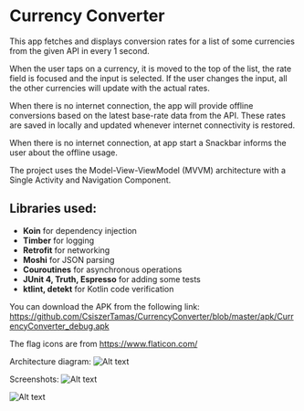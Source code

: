 # Currency Converter

This app fetches and displays conversion rates for a list of some currencies from the given API in every 1 second.

When the user taps on a currency, it is moved to the top of the list, the rate field is focused and the input is selected. If the user changes the input, all the other currencies will update with the actual rates.

When there is no internet connection, the app will provide offline conversions based on the latest base-rate data from the API.
These rates are saved in locally and updated whenever internet connectivity is restored.

When there is no internet connection, at app start a Snackbar informs the user about the offline usage.

The project uses the Model-View-ViewModel (MVVM) architecture with a Single Activity and Navigation Component.

## Libraries used:
* **Koin** for dependency injection
* **Timber** for logging
* **Retrofit** for networking
* **Moshi** for JSON parsing
* **Couroutines** for asynchronous operations
* **JUnit 4, Truth, Espresso** for adding some tests
* **ktlint, detekt** for Kotlin code verification

You can download the APK from the following link:
https://github.com/CsiszerTamas/CurrencyConverter/blob/master/apk/CurrencyConverter_debug.apk

The flag icons are from
https://www.flaticon.com/

Architecture diagram:
![Alt text](https://user-images.githubusercontent.com/31385348/102409162-43afd180-3ff7-11eb-98e1-84d335bc42d7.png "Architecture diagram")

Screenshots:
![Alt text](https://user-images.githubusercontent.com/31385348/102409180-490d1c00-3ff7-11eb-8fdd-033a517198cf.png "Light mode")

![Alt text](https://user-images.githubusercontent.com/31385348/102409184-4ad6df80-3ff7-11eb-8a65-9c88183c3459.png "Dark mode")

